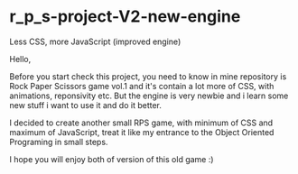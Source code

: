 # r_p_s-project-V2-new-engine
Less CSS, more JavaScript (improved engine)

Hello,

Before you start check this project, you need to know in mine repository is Rock Paper Scissors game vol.1 and it's contain
a lot more of CSS, with animations, reponsivity etc. But the engine is very newbie and i learn some new stuff i want to use it and do it better.

I decided to create another small RPS game, with minimum of CSS and maximum of JavaScript, treat it like my entrance to the Object Oriented Programing in small steps.

I hope you will enjoy both of version of this old game :)